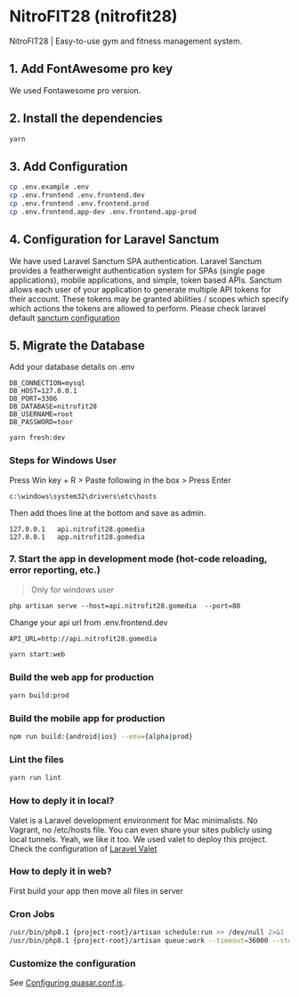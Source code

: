 # NitroFIT28 (nitrofit28)

NitroFIT28 | Easy-to-use gym and fitness management system.

## 1. Add FontAwesome pro key

We used Fontawesome pro version.

## 2. Install the dependencies

```bash
yarn
```

## 3. Add Configuration

```bash
cp .env.example .env
cp .env.frontend .env.frontend.dev
cp .env.frontend .env.frontend.prod
cp .env.frontend.app-dev .env.frontend.app-prod
```

## 4. Configuration for Laravel Sanctum

We have used Laravel Sanctum SPA authentication. Laravel Sanctum provides a featherweight
authentication system for SPAs (single page applications), mobile applications, and simple, token
based APIs. Sanctum allows each user of your application to generate multiple API tokens for their
account. These tokens may be granted abilities / scopes which specify which actions the tokens are
allowed to perform. Please check laravel default
[sanctum configuration](https://laravel.com/docs/9.x/sanctum#api-authentication)

## 5. Migrate the Database

Add your database details on .env

```
DB_CONNECTION=mysql
DB_HOST=127.0.0.1
DB_PORT=3306
DB_DATABASE=nitrofit28
DB_USERNAME=root
DB_PASSWORD=toor
```

```bash
yarn fresh:dev
```

### Steps for Windows User

Press Win key + R > Paste following in the box > Press Enter

```
c:\windows\system32\drivers\etc\hosts
```

Then add thoes line at the bottom and save as admin.

```
127.0.0.1   api.nitrofit28.gomedia
127.0.0.1   app.nitrofit28.gomedia
```

### 7. Start the app in development mode (hot-code reloading, error reporting, etc.)

> Only for windows user

```
php artisan serve --host=api.nitrofit28.gomedia  --port=80
```

Change your api url from .env.frontend.dev

```
API_URL=http://api.nitrofit28.gomedia
```

```bash
yarn start:web
```

### Build the web app for production

```bash
yarn build:prod
```

### Build the mobile app for production

```bash
npm run build:{android|ios} --env={alpha|prod}
```

### Lint the files

```bash
yarn run lint
```

### How to deply it in local?

Valet is a Laravel development environment for Mac minimalists. No Vagrant, no /etc/hosts file. You
can even share your sites publicly using local tunnels. Yeah, we like it too. We used valet to
deploy this project. Check the configuration of [Laravel Valet](https://laravel.com/docs/9.x/valet)

### How to deply it in web?

First build your app then move all files in server

### Cron Jobs

```bash
/usr/bin/php8.1 {project-root}/artisan schedule:run >> /dev/null 2>&1                   *	*	*	*	*
/usr/bin/php8.1 {project-root}/artisan queue:work --timeout=36000 --stop-when-empty     */2	*	*	*	*
```

### Customize the configuration

See [Configuring quasar.conf.js](https://quasar.dev/quasar-cli/quasar-conf-js).
